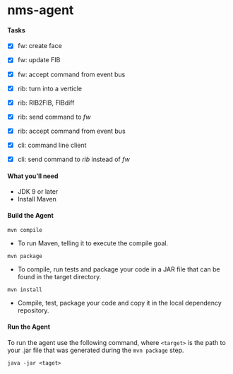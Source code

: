 ﻿# nms-agent
 
 
#### Tasks
 
* [X] fw: create face 
* [X] fw: update FIB 
* [X] fw: accept command from event bus 
* [X] rib: turn into a verticle 
* [X] rib: RIB2FIB, FIBdiff 
* [X] rib: send command to *fw* 
* [X] rib: accept command from event bus 
* [X] cli: command line client  
* [X] cli: send command to *rib* instead of *fw*


#### What you’ll need
 
- JDK 9 or later
- Install Maven

#### Build the Agent

`mvn compile`
- To run Maven, telling it to execute the compile goal.

`mvn package`
- To compile, run tests and package your code in a JAR file that can be found in the target directory.

`mvn install`
- Compile, test, package your code and copy it in the local dependency repository.
 
 
 #### Run the Agent
 
 To run the agent use the following command, where `<target>` is the path to your .jar file that was generated during the `mvn package` step.
 
 `java -jar <taget>`

 
 
